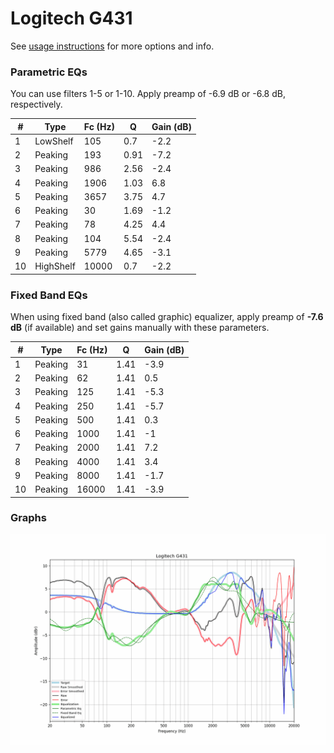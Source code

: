 # Logitech G431
See [usage instructions](https://github.com/jaakkopasanen/AutoEq#usage) for more options and info.

### Parametric EQs
You can use filters 1-5 or 1-10. Apply preamp of -6.9 dB or -6.8 dB, respectively.

|   # | Type      |   Fc (Hz) |    Q |   Gain (dB) |
|-----|-----------|-----------|------|-------------|
|   1 | LowShelf  |       105 | 0.7  |        -2.2 |
|   2 | Peaking   |       193 | 0.91 |        -7.2 |
|   3 | Peaking   |       986 | 2.56 |        -2.4 |
|   4 | Peaking   |      1906 | 1.03 |         6.8 |
|   5 | Peaking   |      3657 | 3.75 |         4.7 |
|   6 | Peaking   |        30 | 1.69 |        -1.2 |
|   7 | Peaking   |        78 | 4.25 |         4.4 |
|   8 | Peaking   |       104 | 5.54 |        -2.4 |
|   9 | Peaking   |      5779 | 4.65 |        -3.1 |
|  10 | HighShelf |     10000 | 0.7  |        -2.2 |

### Fixed Band EQs
When using fixed band (also called graphic) equalizer, apply preamp of **-7.6 dB** (if available) and set gains manually with these parameters.

|   # | Type    |   Fc (Hz) |    Q |   Gain (dB) |
|-----|---------|-----------|------|-------------|
|   1 | Peaking |        31 | 1.41 |        -3.9 |
|   2 | Peaking |        62 | 1.41 |         0.5 |
|   3 | Peaking |       125 | 1.41 |        -5.3 |
|   4 | Peaking |       250 | 1.41 |        -5.7 |
|   5 | Peaking |       500 | 1.41 |         0.3 |
|   6 | Peaking |      1000 | 1.41 |        -1   |
|   7 | Peaking |      2000 | 1.41 |         7.2 |
|   8 | Peaking |      4000 | 1.41 |         3.4 |
|   9 | Peaking |      8000 | 1.41 |        -1.7 |
|  10 | Peaking |     16000 | 1.41 |        -3.9 |

### Graphs
![](./Logitech%20G431.png)
